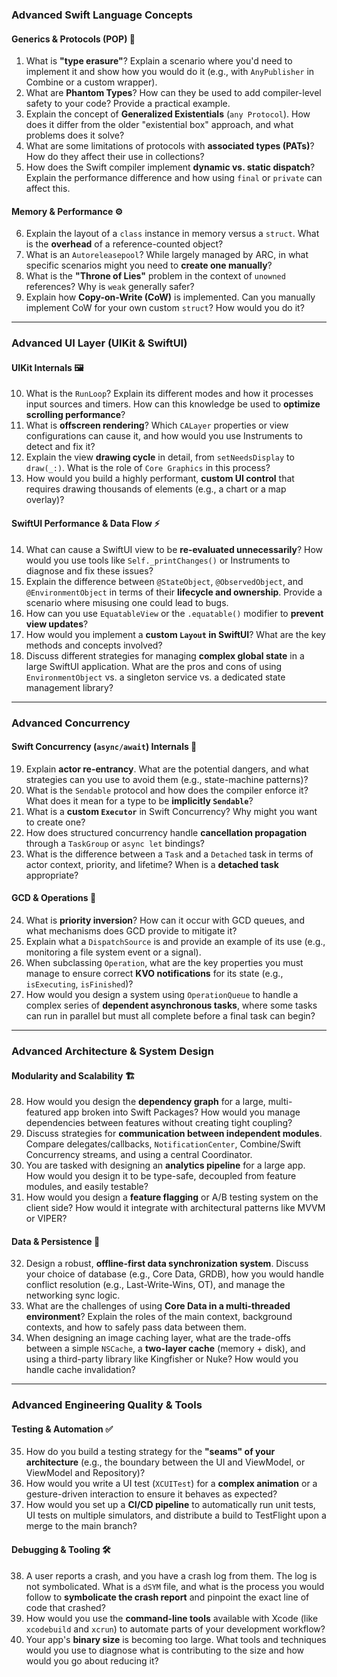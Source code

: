 
### Advanced Swift Language Concepts

#### Generics & Protocols (POP) 🧩
1.  What is **"type erasure"**? Explain a scenario where you'd need to implement it and show how you would do it (e.g., with `AnyPublisher` in Combine or a custom wrapper).
2.  What are **Phantom Types**? How can they be used to add compiler-level safety to your code? Provide a practical example.
3.  Explain the concept of **Generalized Existentials** (`any Protocol`). How does it differ from the older "existential box" approach, and what problems does it solve?
4.  What are some limitations of protocols with **associated types (PATs)**? How do they affect their use in collections?
5.  How does the Swift compiler implement **dynamic vs. static dispatch**? Explain the performance difference and how using `final` or `private` can affect this.

#### Memory & Performance ⚙️
6.  Explain the layout of a `class` instance in memory versus a `struct`. What is the **overhead** of a reference-counted object?
7.  What is an `Autoreleasepool`? While largely managed by ARC, in what specific scenarios might you need to **create one manually**?
8.  What is the **"Throne of Lies"** problem in the context of `unowned` references? Why is `weak` generally safer?
9.  Explain how **Copy-on-Write (CoW)** is implemented. Can you manually implement CoW for your own custom `struct`? How would you do it?

***

### Advanced UI Layer (UIKit & SwiftUI)

#### UIKit Internals 🖼️
10. What is the `RunLoop`? Explain its different modes and how it processes input sources and timers. How can this knowledge be used to **optimize scrolling performance**?
11. What is **offscreen rendering**? Which `CALayer` properties or view configurations can cause it, and how would you use Instruments to detect and fix it?
12. Explain the view **drawing cycle** in detail, from `setNeedsDisplay` to `draw(_:)`. What is the role of `Core Graphics` in this process?
13. How would you build a highly performant, **custom UI control** that requires drawing thousands of elements (e.g., a chart or a map overlay)?

#### SwiftUI Performance & Data Flow ⚡
14. What can cause a SwiftUI view to be **re-evaluated unnecessarily**? How would you use tools like `Self._printChanges()` or Instruments to diagnose and fix these issues?
15. Explain the difference between `@StateObject`, `@ObservedObject`, and `@EnvironmentObject` in terms of their **lifecycle and ownership**. Provide a scenario where misusing one could lead to bugs.
16. How can you use `EquatableView` or the `.equatable()` modifier to **prevent view updates**?
17. How would you implement a **custom `Layout` in SwiftUI**? What are the key methods and concepts involved?
18. Discuss different strategies for managing **complex global state** in a large SwiftUI application. What are the pros and cons of using `EnvironmentObject` vs. a singleton service vs. a dedicated state management library?

***

### Advanced Concurrency

#### Swift Concurrency (`async/await`) Internals 🚀
19. Explain **actor re-entrancy**. What are the potential dangers, and what strategies can you use to avoid them (e.g., state-machine patterns)?
20. What is the `Sendable` protocol and how does the compiler enforce it? What does it mean for a type to be **implicitly `Sendable`**?
21. What is a **custom `Executor`** in Swift Concurrency? Why might you want to create one?
22. How does structured concurrency handle **cancellation propagation** through a `TaskGroup` or `async let` bindings?
23. What is the difference between a `Task` and a `Detached` task in terms of actor context, priority, and lifetime? When is a **detached task** appropriate?

#### GCD & Operations 🚦
24. What is **priority inversion**? How can it occur with GCD queues, and what mechanisms does GCD provide to mitigate it?
25. Explain what a `DispatchSource` is and provide an example of its use (e.g., monitoring a file system event or a signal).
26. When subclassing `Operation`, what are the key properties you must manage to ensure correct **KVO notifications** for its state (e.g., `isExecuting`, `isFinished`)?
27. How would you design a system using `OperationQueue` to handle a complex series of **dependent asynchronous tasks**, where some tasks can run in parallel but must all complete before a final task can begin?

***

### Advanced Architecture & System Design

#### Modularity and Scalability 🏗️
28. How would you design the **dependency graph** for a large, multi-featured app broken into Swift Packages? How would you manage dependencies between features without creating tight coupling?
29. Discuss strategies for **communication between independent modules**. Compare delegates/callbacks, `NotificationCenter`, Combine/Swift Concurrency streams, and using a central Coordinator.
30. You are tasked with designing an **analytics pipeline** for a large app. How would you design it to be type-safe, decoupled from feature modules, and easily testable?
31. How would you design a **feature flagging** or A/B testing system on the client side? How would it integrate with architectural patterns like MVVM or VIPER?

#### Data & Persistence 💾
32. Design a robust, **offline-first data synchronization system**. Discuss your choice of database (e.g., Core Data, GRDB), how you would handle conflict resolution (e.g., Last-Write-Wins, OT), and manage the networking sync logic.
33. What are the challenges of using **Core Data in a multi-threaded environment**? Explain the roles of the main context, background contexts, and how to safely pass data between them.
34. When designing an image caching layer, what are the trade-offs between a simple `NSCache`, a **two-layer cache** (memory + disk), and using a third-party library like Kingfisher or Nuke? How would you handle cache invalidation?

***

### Advanced Engineering Quality & Tools

#### Testing & Automation ✅
35. How do you build a testing strategy for the **"seams" of your architecture** (e.g., the boundary between the UI and ViewModel, or ViewModel and Repository)?
36. How would you write a UI test (`XCUITest`) for a **complex animation** or a gesture-driven interaction to ensure it behaves as expected?
37. How would you set up a **CI/CD pipeline** to automatically run unit tests, UI tests on multiple simulators, and distribute a build to TestFlight upon a merge to the main branch?

#### Debugging & Tooling 🛠️
38. A user reports a crash, and you have a crash log from them. The log is not symbolicated. What is a `dSYM` file, and what is the process you would follow to **symbolicate the crash report** and pinpoint the exact line of code that crashed?
39. How would you use the **command-line tools** available with Xcode (like `xcodebuild` and `xcrun`) to automate parts of your development workflow?
40. Your app's **binary size** is becoming too large. What tools and techniques would you use to diagnose what is contributing to the size and how would you go about reducing it?